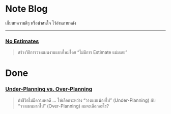 # Note Blog
เก็บบทความดีๆ หรือน่าสนใจ ไว้อ่านภายหลัง

-----

### [No Estimates](https://medium.com/agile-development-in-thai/no-estimates-77d63ff36b75)
> สร้างวิธีการวางแผนงานแบบใหม่โดย “ไม่มีการ Estimate แม่มเลย”



# Done

### [Under-Planning vs. Over-Planning](https://medium.com/pure-project-management/under-planning-vs-over-planning-5e04b0bfd446)
> ถ้าชีวิตไม่มีความพอดี … ให้เลือกระหว่าง “วางแผนน้อยไป” (Under-Planning) กับ “วางแผนมากไป” (Over-Planning) ผมจะเลือกอะไร?



